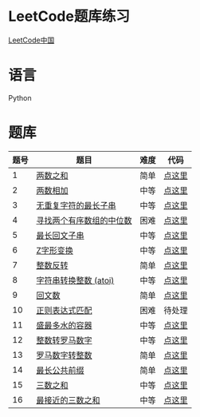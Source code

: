 # LeetCode题库练习
[LeetCode中国](https://leetcode-cn.com/problemset/algorithms/)
# 语言
Python
# 题库
| 题号 | 题目 | 难度 | 代码 |
| --- | --- | --- | --- |
| 1 | [两数之和](https://leetcode-cn.com/problems/two-sum/) | 简单 | [点这里](https://github.com/217heidai/leetcode/blob/master/Python/leetcode0001.py) |
| 2 | [两数相加](https://leetcode-cn.com/problems/add-two-numbers/) | 中等 | [点这里](https://github.com/217heidai/leetcode/blob/master/Python/leetcode0002.py) |
| 3 | [无重复字符的最长子串](https://leetcode-cn.com/problems/longest-substring-without-repeating-characters/) | 中等 | [点这里](https://github.com/217heidai/leetcode/blob/master/Python/leetcode0003.py)|
| 4 | [寻找两个有序数组的中位数](https://leetcode-cn.com/problems/median-of-two-sorted-arrays/) | 困难 | [点这里](https://github.com/217heidai/leetcode/blob/master/Python/leetcode0004.py) |
| 5 | [最长回文子串](https://leetcode-cn.com/problems/longest-palindromic-substring/) | 中等 | [点这里](https://github.com/217heidai/leetcode/blob/master/Python/leetcode0005.py) |
| 6 | [Z字形变换](https://leetcode-cn.com/problems/zigzag-conversion/) | 中等 | [点这里](https://github.com/217heidai/leetcode/blob/master/Python/leetcode0006.py) |
| 7 | [整数反转](https://leetcode-cn.com/problems/reverse-integer/) | 简单 | [点这里](https://github.com/217heidai/leetcode/blob/master/Python/leetcode0007.py) |
| 8 | [字符串转换整数 (atoi)](https://leetcode-cn.com/problems/string-to-integer-atoi/) | 中等 | [点这里](https://github.com/217heidai/leetcode/blob/master/Python/leetcode0008.py) |
| 9 | [回文数](https://leetcode-cn.com/problems/palindrome-number/) | 简单 | [点这里](https://github.com/217heidai/leetcode/blob/master/Python/leetcode0009.py) |
| 10 | [正则表达式匹配](https://leetcode-cn.com/problems/regular-expression-matching/) | 困难 | 待处理 |
| 11 | [盛最多水的容器](https://leetcode-cn.com/problems/container-with-most-water/) | 中等 | [点这里](https://github.com/217heidai/leetcode/blob/master/Python/leetcode0011.py) |
| 12 | [整数转罗马数字](https://leetcode-cn.com/problems/integer-to-roman/) | 中等 | [点这里](https://github.com/217heidai/leetcode/blob/master/Python/leetcode0012.py) |
| 13 | [罗马数字转整数](https://leetcode-cn.com/problems/roman-to-integer/) | 简单 | [点这里](https://github.com/217heidai/leetcode/blob/master/Python/leetcode0013.py) |
| 14 | [最长公共前缀](https://leetcode-cn.com/problems/longest-common-prefix/) | 简单 | [点这里](https://github.com/217heidai/leetcode/blob/master/Python/leetcode0014.py) |
| 15 | [三数之和](https://leetcode-cn.com/problems/3sum/) | 中等 | [点这里](https://github.com/217heidai/leetcode/blob/master/Python/leetcode0015.py) |
| 16 | [最接近的三数之和](https://leetcode-cn.com/problems/3sum-closest/) | 中等 | [点这里](https://github.com/217heidai/leetcode/blob/master/Python/leetcode0016.py) |
